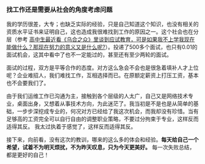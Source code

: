 ### 找工作还是需要从社会的角度考虑问题

我的学历很差，大专；也缺乏实际的经验，只是自己知道这个知识，也没有相关的资质水平证书来证明自己，这也造成我很难找到工作的原因之一。这个社会也在分层（参考 [高中生最近看《乌合之众》里谈到应试教育，可是如果我不上学我现在能做什么？那现在努力的意义又是什么呢?](https://www.zhihu.com/question/391671684/answer/1201494550)）。投递了500多个面试，也只有0.01的面试机会，这其中看中了也不一定能过的，甚至还有至少两轮的面试。

面试的过程，双方是平等合作的态度。对方这么急会不会也是很急着填补人才上位呢？企业难招人，我们难找工作，互相选择而已。在原额定薪资上打压工资，基本也不会要我们了。

由于我们运维工作已沟通为主，接触到各个层级的人太广，自己又是网络技术专业，桌面出身，又想着从事技术方向，为此迷茫了。我当初是不是也是从简单的基础，一步步深挖成专业的，何况对方已经给了我这次机会，而我却没有珍惜。当有足够高的工资完全可以自行自由的调整职业策略，不要过分拘束于专业，这样反而适得其反。 我太过执着于感觉了，这样反而适得其反。

接下来，向前看，没有这次的教训，哪来的这么多的体会和经验。**每天给自己一个希望，试着不为明天烦扰，不为昨天叹息，只为今天更美好。** 每一次失败总结，都是更好的自己！
